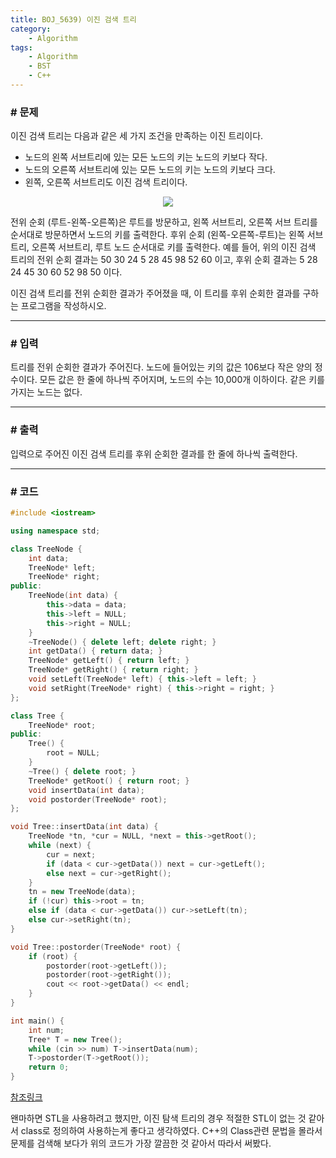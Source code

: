 ```yaml
---
title: BOJ_5639) 이진 검색 트리
category:
    - Algorithm
tags:
    - Algorithm
    - BST
    - C++
---
```

### # 문제
이진 검색 트리는 다음과 같은 세 가지 조건을 만족하는 이진 트리이다.

- 노드의 왼쪽 서브트리에 있는 모든 노드의 키는 노드의 키보다 작다.
- 노드의 오른쪽 서브트리에 있는 모든 노드의 키는 노드의 키보다 크다.
- 왼쪽, 오른쪽 서브트리도 이진 검색 트리이다.

<center><img src="https://onlinejudgeimages.s3-ap-northeast-1.amazonaws.com/upload/images/bsearchtree.png"></center>

전위 순회 (루트-왼쪽-오른쪽)은 루트를 방문하고, 왼쪽 서브트리, 오른쪽 서브 트리를 순서대로 방문하면서 노드의 키를 출력한다. 후위 순회 (왼쪽-오른쪽-루트)는 왼쪽 서브트리, 오른쪽 서브트리, 루트 노드 순서대로 키를 출력한다. 예를 들어, 위의 이진 검색 트리의 전위 순회 결과는 50 30 24 5 28 45 98 52 60 이고, 후위 순회 결과는 5 28 24 45 30 60 52 98 50 이다.

이진 검색 트리를 전위 순회한 결과가 주어졌을 때, 이 트리를 후위 순회한 결과를 구하는 프로그램을 작성하시오.

---

### # 입력
트리를 전위 순회한 결과가 주어진다. 노드에 들어있는 키의 값은 106보다 작은 양의 정수이다. 모든 값은 한 줄에 하나씩 주어지며, 노드의 수는 10,000개 이하이다. 같은 키를 가지는 노드는 없다.

---

### # 출력
입력으로 주어진 이진 검색 트리를 후위 순회한 결과를 한 줄에 하나씩 출력한다.

---
### # 코드

```cpp
#include <iostream>

using namespace std;

class TreeNode {
	int data;
	TreeNode* left;
	TreeNode* right;
public:
	TreeNode(int data) {
		this->data = data;
		this->left = NULL;
		this->right = NULL;
	}
	~TreeNode() { delete left; delete right; }
	int getData() { return data; }
	TreeNode* getLeft() { return left; }
	TreeNode* getRight() { return right; }
	void setLeft(TreeNode* left) { this->left = left; }
	void setRight(TreeNode* right) { this->right = right; }
};

class Tree {
	TreeNode* root;
public:
	Tree() {
		root = NULL;
	}
	~Tree() { delete root; }
	TreeNode* getRoot() { return root; }
	void insertData(int data);
	void postorder(TreeNode* root);
};

void Tree::insertData(int data) {
	TreeNode *tn, *cur = NULL, *next = this->getRoot();
	while (next) {
		cur = next;
		if (data < cur->getData()) next = cur->getLeft();
		else next = cur->getRight();
	}
	tn = new TreeNode(data);
	if (!cur) this->root = tn;
	else if (data < cur->getData()) cur->setLeft(tn);
	else cur->setRight(tn);
}

void Tree::postorder(TreeNode* root) {
	if (root) {
		postorder(root->getLeft());
		postorder(root->getRight());
		cout << root->getData() << endl;
	}
}

int main() {
	int num;
	Tree* T = new Tree();
	while (cin >> num) T->insertData(num);
	T->postorder(T->getRoot());
	return 0;
}
```

[참조링크](https://numerok.tistory.com/131)

왠마하면 STL을 사용하려고 했지만, 이진 탐색 트리의 경우 적절한 STL이 없는 것 같아서 class로 정의하여 사용하는게 좋다고 생각하였다. C++의 Class관련 문법을 몰라서 문제를 검색해 보다가 위의 코드가 가장 깔끔한 것 같아서 따라서 써봤다.
